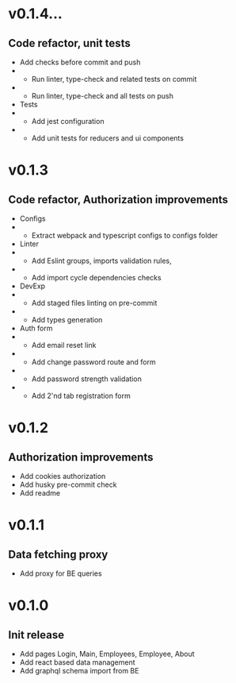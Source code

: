 # v0.1.4...
## Code refactor, unit tests
- Add checks before commit and push
- - Run linter, type-check and related tests on commit
- - Run linter, type-check and all tests on push
- Tests
- - Add jest configuration
- - Add unit tests for reducers and ui components

# v0.1.3 
## Code refactor, Authorization improvements
- Configs
- - Extract webpack and typescript configs to configs folder
- Linter 
- - Add Eslint groups, imports validation rules, 
- - Add import cycle dependencies checks
- DevExp
- - Add staged files linting on pre-commit
- - Add types generation
- Auth form
- - Add email reset link
- - Add change password route and form
- - Add password strength validation
- - Add 2'nd tab registration form

# v0.1.2
## Authorization improvements
- Add cookies authorization
- Add husky pre-commit check
- Add readme

# v0.1.1
## Data fetching proxy
- Add proxy for BE queries

# v0.1.0
## Init release
- Add pages Login, Main, Employees, Employee, About
- Add react based data management
- Add graphql schema import from BE
